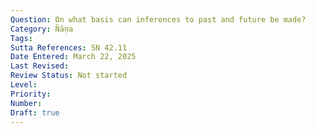 ```yaml
---
Question: On what basis can inferences to past and future be made?
Category: Ñāṇa
Tags:
Sutta References: SN 42.11
Date Entered: March 22, 2025
Last Revised:
Review Status: Not started
Level: 
Priority: 
Number: 
Draft: true
---
```

